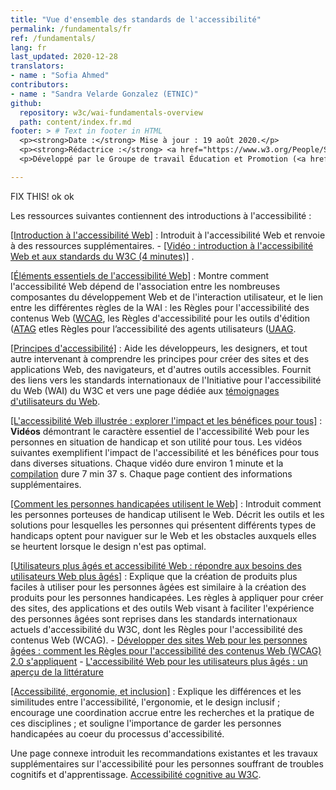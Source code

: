 ```yaml
---
title: "Vue d'ensemble des standards de l'accessibilité"
permalink: /fundamentals/fr
ref: /fundamentals/
lang: fr
last_updated: 2020-12-28
translators:
- name : "Sofia Ahmed"
contributors:
- name : "Sandra Velarde Gonzalez (ETNIC)"
github:
  repository: w3c/wai-fundamentals-overview
  path: content/index.fr.md
footer: > # Text in footer in HTML
  <p><strong>Date :</strong> Mise à jour : 19 août 2020.</p>
  <p><strong>Rédactrice :</strong> <a href="https://www.w3.org/People/Shawn/">Shawn Lawton Henry</a>.</p>
  <p>Développé par le Groupe de travail Éducation et Promotion (<a href="http://www.w3.org/WAI/EO/">EOWG</a>).</p>

---
```


FIX THIS! ok ok

Les ressources suivantes contiennent des introductions à l'accessibilité :

[[Introduction à l'accessibilité Web]](/fundamentals/accessibility-intro/)
:   Introduit à l'accessibilité Web et renvoie à des ressources supplémentaires.
    -   [[Vidéo : introduction à l'accessibilité Web et aux standards du W3C (4 minutes)]](/videos/standards-and-benefits/) .

[[Éléments essentiels de l'accessibilité Web]](/fundamentals/components/)
:   Montre comment l'accessibilité Web dépend de l'association entre les nombreuses composantes du développement Web et de l'interaction utilisateur, et le lien entre les différentes règles de la WAI : les Règles pour l'accessibilité des contenus Web ([WCAG](/standards-guidelines/wcag/), les Règles d'accessibilité pour les outils d'édition ([ATAG](/standards-guidelines/atag/) etles Règles pour l’accessibilité des agents utilisateurs ([UAAG](/standards-guidelines/uaag/).  

[[Principes d'accessibilité]](/fundamentals/accessibility-principles/)
:   Aide les développeurs, les designers, et tout autre intervenant à comprendre les principes pour créer des sites et des applications Web, des navigateurs, et d'autres outils accessibles. Fournit des liens vers les standards internationaux de l'Initiative pour l'accessibilité du Web (WAI) du W3C et vers une page dédiée aux [témoignages d'utilisateurs du Web](/people-use-web/user-stories/).

[[L'accessibilité Web illustrée : explorer l'impact et les bénéfices pour tous]](/perspective-videos/)
:   **Vidéos** démontrant le caractère essentiel de l'accessibilité Web pour les personnes en situation de handicap et son utilité pour tous. Les vidéos suivantes exemplifient l'impact de l'accessibilité et les bénéfices pour tous dans diverses situations. Chaque vidéo dure environ 1 minute et la [compilation](https://www.youtube.com/watch?v=3f31oufqFSM) dure 7 min 37 s. Chaque page contient des informations supplémentaires.

[[Comment les personnes handicapées utilisent le Web]](/people-use-web/)
:   Introduit comment les personnes porteuses de handicap utilisent le Web. Décrit les outils et les solutions pour lesquelles les personnes qui présentent différents types de handicaps optent pour naviguer sur le Web et les obstacles auxquels elles se heurtent lorsque le design n'est pas optimal.

[[Utilisateurs plus âgés et accessibilité Web : répondre aux besoins des utilisateurs Web plus âgés]](/older-users/)
:   Explique que la création de produits plus faciles à utiliser pour les personnes âgées est similaire à la création des produits pour les personnes handicapées. Les règles à appliquer pour créer des sites, des applications et des outils Web visant à faciliter l'expérience des personnes âgées sont reprises dans les standards internationaux actuels d'accessibilité  du W3C, dont les Règles pour l'accessibilité des contenus Web (WCAG).
    -   [Développer des sites Web pour les personnes âgées : comment les Règles pour l'accessibilité des contenus Web (WCAG) 2.0 s'appliquent](https://www.w3.org/WAI/older-users/developing/)
    -   [L'accessibilité Web pour les utilisateurs plus âgés : un aperçu de la littérature](https://www.w3.org/WAI/older-users/literature/)

[[Accessibilité, ergonomie, et inclusion]](/fundamentals/accessibility-usability-inclusion/)
:   Explique les différences et les similitudes entre l'accessibilité, l'ergonomie, et le design inclusif ; encourage une coordination accrue entre les recherches et la pratique de ces disciplines ; et souligne l'importance de garder les personnes handicapées au coeur du processus d'accessibilité.

Une page connexe introduit les recommandations existantes et les travaux supplémentaires sur l'accessibilité pour les personnes souffrant de troubles cognitifs et d'apprentissage. [Accessibilité cognitive au W3C](https://www.w3.org/WAI/cognitive/).

